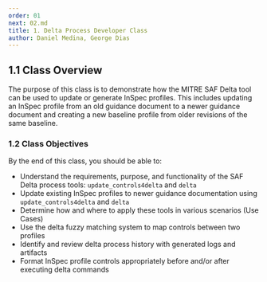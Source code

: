 ```yaml
---
order: 01
next: 02.md
title: 1. Delta Process Developer Class
author: Daniel Medina, George Dias
---
```


## 1.1 Class Overview

The purpose of this class is to demonstrate how the MITRE SAF Delta tool can be used to update or generate InSpec profiles. This includes updating an InSpec profile from an old guidance document to a newer guidance document and creating a new baseline profile from older revisions of the same baseline.

### 1.2 Class Objectives

By the end of this class, you should be able to:

- Understand the requirements, purpose, and functionality of the SAF Delta process tools: `update_controls4delta` and `delta`
- Update existing InSpec profiles to newer guidance documentation using `update_controls4delta` and `delta`
- Determine how and where to apply these tools in various scenarios (Use Cases)
- Use the delta fuzzy matching system to map controls between two profiles
- Identify and review delta process history with generated logs and artifacts
- Format InSpec profile controls appropriately before and/or after executing delta commands
